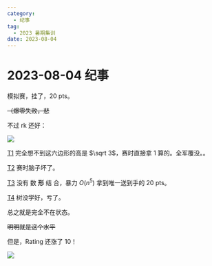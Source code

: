 ```yaml
---
category:
  - 纪事
tag:
  - 2023 暑期集训
date: 2023-08-04
---
```


# 2023-08-04 纪事

模拟赛，挂了，20 pts。

~~（爆零失败，悲~~

<!-- more -->

不过 rk 还好：

![](https://blog-assets.typed-sigterm.me/images/92ffa43a98bf1cbc8163e30761935a04.png)

[T1](https://zhengruioi.com/problem/2604) 完全想不到这六边形的高是 $\sqrt 3$，赛时直接拿 1 算的。全军覆没。。

[T2](https://zhengruioi.com/problem/2605) 赛时脑子坏了。

[T3](https://zhengruioi.com/problem/2606) 没有 数 **形** 结 合，暴力 $O(n^5)$ 拿到唯一送到手的 20 pts。

[T4](https://zhengruioi.com/problem/2607) 树没学好，亏了。

总之就是完全不在状态。

~~明明就是这个水平~~

但是，Rating 还涨了 10！

![](https://blog-assets.typed-sigterm.me/images/83c8d08ac7acd72c98c3e60b24b72ecc.png)
